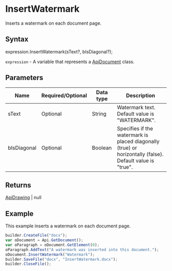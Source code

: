 # InsertWatermark

Inserts a watermark on each document page.

## Syntax

expression.InsertWatermark(sText?, bIsDiagonal?);

`expression` - A variable that represents a [ApiDocument](../ApiDocument.md) class.

## Parameters

| **Name** | **Required/Optional** | **Data type** | **Description** |
| ------------- | ------------- | ------------- | ------------- |
| sText | Optional | String | Watermark text. Default value is "WATERMARK". |
| bIsDiagonal | Optional | Boolean | Specifies if the watermark is placed diagonally (true) or horizontally (false). Default value is "true". |

## Returns

[ApiDrawing](../../ApiDrawing/ApiDrawing.md) &#124; null

## Example

This example inserts a watermark on each document page.

```javascript
builder.CreateFile("docx");
var oDocument = Api.GetDocument();
var oParagraph = oDocument.GetElement(0);
oParagraph.AddText("A watermark was inserted into this document.");
oDocument.InsertWatermark("Watermark");
builder.SaveFile("docx", "InsertWatermark.docx");
builder.CloseFile();
```